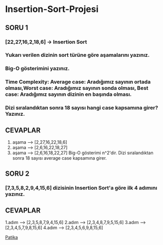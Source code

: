 # Insertion-Sort-Projesi
## SORU 1
### [22,27,16,2,18,6] -> Insertion Sort
### Yukarı verilen dizinin sort türüne göre aşamalarını yazınız.
### Big-O gösterimini yazınız.
### Time Complexity: Average case: Aradığımız sayının ortada olması,Worst case: Aradığımız sayının sonda olması, Best case: Aradığımız sayının dizinin en başında olması.
### Dizi sıralandıktan sonra 18 sayısı hangi case kapsamına girer? Yazınız.
## CEVAPLAR
1. aşama --> [2,27,16,22,18,6]
2. aşama --> [2,6,16,22,18,27]
3. aşama --> [2,6,16,18,22,27]
Big-O gösterimi  n^2'dir.
Dizi sıralandıktan sonra 18 sayısı average case kapsamına girer.
## SORU 2
### [7,3,5,8,2,9,4,15,6] dizisinin Insertion Sort'a göre ilk 4 adımını yazınız.
## CEVAPLAR
1.adım --> [2,3,5,8,7,9,4,15,6]
2.adım --> [2,3,4,8,7,9,5,15,6]
3.adım --> [2,3,4,5,7,9,8,15,6]
4.adım --> [2,3,4,5,6,9,8,15,6]





[Patika](https://app.patika.dev/sibergold)
